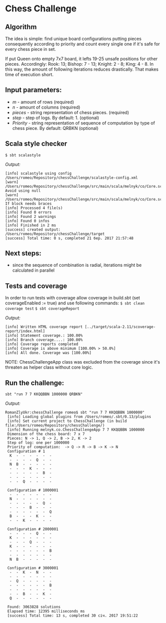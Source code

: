 # Chess Challenge #

## Algorithm 

The idea is simple: find unique board configurations putting pieces consequently according to priority and count every single one if it's safe for every chess piece in set.
 
If put Queen onto empty 7x7 board, it lefts 19-25 unsafe positions for other pieces. 
Accordingly: Rook: 13; Bishop: 7 - 13; Knight: 2 - 8; King: 4 - 8. 
In this way, the amount of following iterations reduces drastically. That makes time of execution short. 

## Input parameters:
- _m_ - amount of rows (required)
- _n_ - amount of columns (required)
- _pieces_ - string representation of chess pieces. (required)
- _step_ - step of logs. By default: 1. (optional)
- _Priority_ - string representation of sequence of computation by type of chess piece. By default: QRBKN (optional) 

## Scala style checker
`$ sbt scalastyle`

*Output:*

```
[info] scalastyle using config /Users/romeo/Repository/chessChallenge/scalastyle-config.xml
[warn] /Users/romeo/Repository/chessChallenge/src/main/scala/melnyk/co/Core.scala:60:17: Avoid using null
[warn] /Users/romeo/Repository/chessChallenge/src/main/scala/melnyk/co/Core.scala:60:4: If block needs braces
[info] Processed 4 file(s)
[info] Found 0 errors
[info] Found 2 warnings
[info] Found 0 infos
[info] Finished in 2 ms
[success] created output: /Users/romeo/Repository/chessChallenge/target
[success] Total time: 0 s, completed 21 бер. 2017 21:57:48
```

## Next steps:
- since the sequence of combination is radial, iterations might be calculated in parallel

## Tests and coverage 

In order to run tests with coverage allow coverage in build.sbt (set coverageEnabled := true) and use following commands:
`$ sbt clean coverage test`
`$ sbt coverageReport`

*Output:*

```
[info] Written HTML coverage report [../target/scala-2.11/scoverage-report/index.html]
[info] Statement coverage.: 100.00%
[info] Branch coverage....: 100.00%
[info] Coverage reports completed
[info] Coverage is above minimum [100.00% > 50.0%]
[info] All done. Coverage was [100.00%]

```
NOTE: ChessChallengeApp class was excluded from the coverage since it's threaten as helper class without core logic.

## Run the challenge:

`sbt "run 7 7 KKQQBBN 1000000 QRBKN"`

*Output:*

```
RomanZlyUkr:chessChallenge romeo$ sbt "run 7 7 KKQQBBN 1000000"
 [info] Loading global plugins from /Users/romeo/.sbt/0.13/plugins
 [info] Set current project to ChessChallenge (in build file:/Users/romeo/Repository/chessChallenge/)
 [info] Running melnyk.co.ChessChallengeApp 7 7 KKQQBBN 1000000
 Dimension of the chess board: 7 x 7
 Pieces: N -> 1, Q -> 2, B -> 2, K -> 2
 Step of log: one per 1000000
 Priority of computation:  -> Q -> R -> B -> K -> N
 Configuration # 1
  K  -  -  -  -  -  - 
  -  -  -  -  Q  -  - 
  N  B  -  -  -  -  - 
  -  -  -  K  -  -  - 
  -  -  -  -  -  B  - 
  -  -  -  -  -  -  - 
  -  -  Q  -  -  -  - 
 
 Configuration # 1000001
  -  -  -  -  -  -  - 
  N  -  -  -  -  -  - 
  -  -  -  -  -  Q  - 
  -  -  -  B  -  -  - 
  -  -  -  -  -  -  Q 
  B  -  -  -  K  -  - 
  -  -  K  -  -  -  - 
 
 Configuration # 2000001
  -  -  -  -  Q  -  - 
  K  -  -  -  -  -  - 
  -  -  -  Q  -  -  - 
  K  -  -  -  -  -  - 
  -  -  -  -  -  -  B 
  -  -  -  -  -  -  - 
  N  B  -  -  -  -  - 
 
 Configuration # 3000001
  -  -  K  -  N  -  - 
  -  -  -  -  -  -  - 
  -  Q  -  -  -  -  - 
  -  -  -  -  -  -  B 
  -  -  -  -  -  -  - 
  -  -  B  -  -  K  - 
  Q  -  -  -  -  -  - 
 
 Found: 3063828 solutions
 Elapsed time: 12395 milliseconds ms
 [success] Total time: 13 s, completed 30 січ. 2017 19:51:22
```
